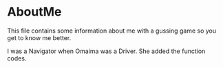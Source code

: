 # AboutMe
This file contains some information about me with a gussing game so you get to know me better.

I was a Navigator when Omaima was a Driver. She added the function codes.



